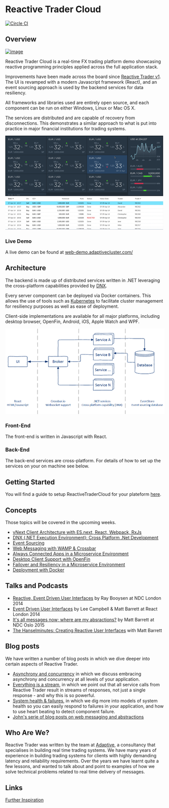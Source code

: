 # Reactive Trader Cloud

[![Circle CI](https://circleci.com/gh/AdaptiveConsulting/ReactiveTraderCloud.svg?style=svg&circle-token=801547883329d22e505634493b58b26fbb742e46)](https://circleci.com/gh/AdaptiveConsulting/ReactiveTraderCloud)

## Overview

[![image](https://raw.githubusercontent.com/AdaptiveConsulting/ReactiveTrader/master/images/adaptive-logo.png)](http://weareadaptive.com/)

Reactive Trader Cloud is a real-time FX trading platform demo showcasing reactive programming principles applied across the full application stack.

Improvements have been made across the board since [Reactive Trader v1](https://github.com/AdaptiveConsulting/ReactiveTrader). The UI is revamped with a modern Javascript framework (React), and an event sourcing approach is used by the backend services for data resiliency.

All frameworks and libraries used are entirely open source, and each component can be run on either Windows, Linux or Mac OS X.

The services are distributed and are capable of recovery from disconnections. This demonstrates a similar approach to what is put into practice in major financial institutions for trading systems.

![image](docs/reactive-trader-design.jpg)

### Live Demo
A live demo can be found at [web-demo.adaptivecluster.com/](http://web-demo.adaptivecluster.com/)

## Architecture

The backend is made up of distributed services written in .NET leveraging the cross-platform capabilities provided by [DNX](https://github.com/aspnet/dnx).

Every server component can be deployed via Docker containers. This allows the use of tools such as [Kubernetes](http://kubernetes.io/) to facilitate cluster management for resiliency purposes as well as ease of deployment.

Client-side implementations are available for all major platforms, including desktop browser, OpenFin, Android, iOS, Apple Watch and WPF.

![Architecture Overview](docs/ArchitectureOverview.png)

### Front-End

The front-end is written in Javascript with React. 

### Back-End

The back-end services are cross-platform. For details of how to set up the services on your on machine see below.

## Getting Started

You will find a guide to setup ReactiveTraderCloud for your plateform [here](docs/setup/getting-started.md).

## Concepts

Those topics will be covered in the upcoming weeks.

+ [vNext Client Architecture with ES.next, React, Webpack, RxJs](docs/articles/vNextClientArchitecture.md)
+ [DNX (.NET Execution Environment): Cross Platform .Net Development](docs/articles/dnx.md)
+ [Event Sourcing](docs/articles/eventSourcing.md)
+ [Web Messaging with WAMP & Crossbar](docs/articles/webMessaging.md)
+ [Always Connected Apps in a Microservice Environment](docs/articles/alwaysConnectedApps.md)
+ [Desktop Client Support with OpenFin](docs/articles/desktopClientWithOpenFin.md)
+ [Failover and Resiliency in a Microservice Environment](docs/articles/failOverAndResiliency.md)
+ [Deployment with Docker](docs/articles/deploymentWithDocker.md)

## Talks and Podcasts

+ [Reactive, Event Driven User Interfaces](https://vimeo.com/113716036) by Ray Booysen at NDC London 2014
+ [Event Driven User Interfaces](https://youtu.be/Tp5mRlHwZ7M) by Lee Campbell & Matt Barrett at React London 2014
+ [It's all messages now; where are my absractions?](http://www.codesleuth.co.uk/notes/ndcoslo2015/Its-all-messages-now;-where-are-my-absractions.html) by Matt Barrett at NDC Oslo 2015
+ [The Hanselminutes: Creating Reactive User Interfaces](http://hanselminutes.com/428/creating-reactive-user-interfaces-with-adaptive-consultings-reactive-trader) with Matt Barrett

## Blog posts

We have written a number of blog posts in which we dive deeper into certain aspects of Reactive Trader.
+ [Asynchrony and concurrency](http://weareadaptive.com/blog/2014/04/18/asynchrony-concurrency/) in which we discuss embracing asynchrony and concurrency at all levels of your application.
+ [Everything is a stream](http://weareadaptive.com/blog/2014/05/05/everything-is-a-stream/), in which we point out that all service calls from Reactive Trader result in streams of responses, not just a single response - and why this is so powerful.
+ [System health & failures](http://weareadaptive.com/blog/2014/06/16/system-health-failures/), in which we dig more into models of system health so you can easily respond to failures in your application, and how to use heart beating to detect component failure.
+ [John's serie of blog posts on web messaging and abstractions](http://weareadaptive.com/blog/2015/06/15/series-of-blog-posts/)

## Who Are We?

Reactive Trader was written by the team at [Adaptive](http://weareadaptive.com/), a consultancy that specialises in building real time trading systems. We have many years of experience in building trading systems for clients with highly demanding latency and reliability requirements. Over the years we have learnt quite a few lessons, and wanted to talk about and point to examples of how we solve technical problems related to real time delivery of messages.

## Links 
[Further Inspiration](https://www.youtube.com/watch?v=dQw4w9WgXcQ)

